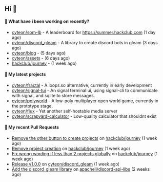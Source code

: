 ## Hi 👋

#### 👀 What have i been working on recently?

- [cyteon/som-lb](https://github.com/cyteon/som-lb) - A leaderboard for https://summer.hackclub.com (1 day ago)
- [cyteon/discord_gleam](https://github.com/cyteon/discord_gleam) - A library to create discord bots in gleam (3 days ago)
- [cyteon/blog](https://github.com/cyteon/blog) -  (5 days ago)
- [cyteon/assets](https://github.com/cyteon/assets) -  (6 days ago)
- [hackclub/journey](https://github.com/hackclub/journey) -  (1 week ago)

#### 🌱 My latest projects

- [cyteon/fractal](https://github.com/cyteon/fractal) - A loops.so alternative, currently in early development
- [cyteon/signal-tui](https://github.com/cyteon/signal-tui) - An signal terminal ui, using signal-cli to communicate with signal, and sqlite to store messages.
- [cyteon/polyworld](https://github.com/cyteon/polyworld) - A low-poly multiplayer open world game, currently in the prototype stage. 
- [cyteon/flux](https://github.com/cyteon/flux) - Yet another self-hostable media server
- [cyteon/scrapyard-calculator](https://github.com/cyteon/scrapyard-calculator) - Low-quality calculator that shouldnt exist

#### 🔨 My recent Pull Requests

- [Remove the other button to create projects](https://github.com/hackclub/journey/pull/81) on [hackclub/journey](https://github.com/hackclub/journey) (1 week ago)
- [Remove project creation](https://github.com/hackclub/journey/pull/80) on [hackclub/journey](https://github.com/hackclub/journey) (1 week ago)
- [Fix wrong wording if less than 2 projects globally](https://github.com/hackclub/journey/pull/78) on [hackclub/journey](https://github.com/hackclub/journey) (1 week ago)
- [Release v1.0.0](https://github.com/cyteon/discord_gleam/pull/11) on [cyteon/discord_gleam](https://github.com/cyteon/discord_gleam) (1 week ago)
- [Add the discord_gleam library](https://github.com/apacheli/discord-api-libs/pull/74) on [apacheli/discord-api-libs](https://github.com/apacheli/discord-api-libs) (2 weeks ago)
